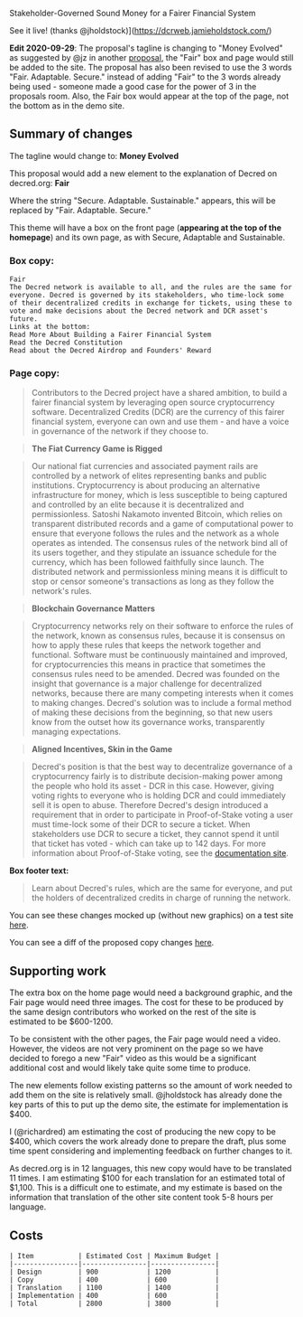 Stakeholder-Governed Sound Money for a Fairer Financial System

See it live! (thanks @jholdstock)](https://dcrweb.jamieholdstock.com/)

**Edit 2020-09-29**: The proposal's tagline is changing to "Money Evolved" as suggested by @jz in another [proposal](https://proposals.decred.org/proposals/4532397), the "Fair" box and page would still be added to the site. The proposal has also been revised to use the 3 words "Fair. Adaptable. Secure." instead of adding "Fair" to the 3 words already being used - someone made a good case for the power of 3 in the proposals room. Also, the Fair box would appear at the top of the page, not the bottom as in the demo site.

## Summary of changes

The tagline would change to: **Money Evolved**

This proposal would add a new element to the explanation of Decred on decred.org: **Fair**

Where the string "Secure. Adaptable. Sustainable." appears, this will be replaced by "Fair. Adaptable. Secure."

This theme will have a box on the front page (**appearing at the top of the homepage**) and its own page, as with Secure, Adaptable and Sustainable.

### Box copy:

```
Fair
The Decred network is available to all, and the rules are the same for everyone. Decred is governed by its stakeholders, who time-lock some of their decentralized credits in exchange for tickets, using these to vote and make decisions about the Decred network and DCR asset's future.
Links at the bottom:
Read More About Building a Fairer Financial System
Read the Decred Constitution
Read about the Decred Airdrop and Founders' Reward
```

### Page copy:

> Contributors to the Decred project have a shared ambition, to build a fairer financial system by leveraging open source cryptocurrency software. Decentralized Credits (DCR) are the currency of this fairer financial system, everyone can own and use them - and have a voice in governance of the network if they choose to.

> **The Fiat Currency Game is Rigged**

> Our national fiat currencies and associated payment rails are controlled by a network of elites representing banks and public institutions. Cryptocurrency is about producing an alternative infrastructure for money, which is less susceptible to being captured and controlled by an elite because it is decentralized and permissionless. Satoshi Nakamoto invented Bitcoin, which relies on transparent distributed records and a game of computational power to ensure that everyone follows the rules and the network as a whole operates as intended. The consensus rules of the network bind all of its users together, and they stipulate an issuance schedule for the currency, which has been followed faithfully since launch. The distributed network and permissionless mining means it is difficult to stop or censor someone's transactions as long as they follow the network's rules.

> **Blockchain Governance Matters**

> Cryptocurrency networks rely on their software to enforce the rules of the network, known as consensus rules, because it is consensus on how to apply these rules that keeps the network together and functional. Software must be continuously maintained and improved, for cryptocurrencies this means in practice that sometimes the consensus rules need to be amended. Decred was founded on the insight that governance is a major challenge for decentralized networks, because there are many competing interests when it comes to making changes. Decred's solution was to include a formal method of making these decisions from the beginning, so that new users know from the outset how its governance works, transparently managing expectations.

> **Aligned Incentives, Skin in the Game**

> Decred's position is that the best way to decentralize governance of a cryptocurrency fairly is to distribute decision-making power among the people who hold its asset - DCR in this case. However, giving voting rights to everyone who is holding DCR and could immediately sell it is open to abuse. Therefore Decred's design introduced a requirement that in order to participate in Proof-of-Stake voting a user must time-lock some of their DCR to secure a ticket. When stakeholders use DCR to secure a ticket, they cannot spend it until that ticket has voted - which can take up to 142 days. For more information about Proof-of-Stake voting, see the [documentation site](https://docs.decred.org/proof-of-stake/overview/).

**Box footer text:**

> Learn about Decred's rules, which are the same for everyone, and put the holders of decentralized credits in charge of running the network.

You can see these changes mocked up (without new graphics) on a test site [here](https://dcrweb.jamieholdstock.com/).

You can see a diff of the proposed copy changes [here](https://github.com/decred/dcrweb/compare/master...jholdstock:fair?expand=1).

## Supporting work

The extra box on the home page would need a background graphic, and the Fair page would need three images. The cost for these to be produced by the same design contributors who worked on the rest of the site is estimated to be $600-1200.

To be consistent with the other pages, the Fair page would need a video. However, the videos are not very prominent on the page so we have decided to forego a new "Fair" video as this would be a significant additional cost and would likely take quite some time to produce.

The new elements follow existing patterns so the amount of work needed to add them on the site is relatively small. @jholdstock has already done the key parts of this to put up the demo site, the estimate for implementation is $400.

I (@richardred) am estimating the cost of producing the new copy to be $400, which covers the work already done to prepare the draft, plus some time spent considering and implementing feedback on further changes to it.

As decred.org is in 12 languages, this new copy would have to be translated 11 times. I am estimating $100 for each translation for an estimated total of $1,100. This is a difficult one to estimate, and my estimate is based on the information that translation of the other site content took 5-8 hours per language.

## Costs

```
| Item           | Estimated Cost | Maximum Budget |
|----------------|----------------|----------------|
| Design         | 900            | 1200           |
| Copy           | 400            | 600            |
| Translation    | 1100           | 1400           |
| Implementation | 400            | 600            |
| Total          | 2800           | 3800           |
```